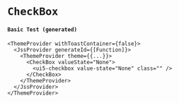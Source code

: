 # `CheckBox`

#### `Basic Test (generated)`

```
<ThemeProvider withToastContainer={false}>
  <JssProvider generateId={[Function]}>
    <ThemeProvider theme={{...}}>
      <CheckBox valueState="None">
        <ui5-checkbox value-state="None" class="" />
      </CheckBox>
    </ThemeProvider>
  </JssProvider>
</ThemeProvider>
```

